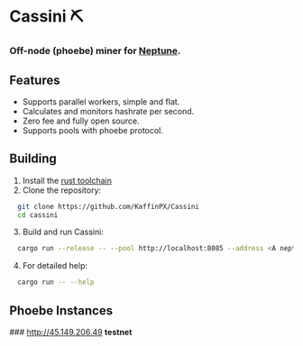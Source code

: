 # Cassini ⛏️
### Off-node (phoebe) miner for [Neptune](https://neptune.cash).

## Features
* Supports parallel workers, simple and flat.
* Calculates and monitors hashrate per second.
* Zero fee and fully open source.
* Supports pools with phoebe protocol.

## Building
1. Install the [rust toolchain](https://rustup.rs/)
2. Clone the repository:
```bash
  git clone https://github.com/KaffinPX/Cassini
  cd cassini
```
3. Build and run Cassini:
```bash
  cargo run --release -- --pool http://localhost:8085 --address <A neptune wallet address>
```
4. For detailed help:
```bash
  cargo run -- --help
```
## Phoebe Instances
### http://45.149.206.49 **testnet**
